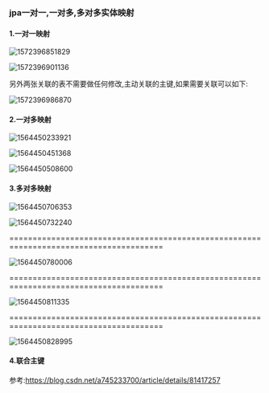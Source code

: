 ### jpa一对一,一对多,多对多实体映射

#### 1.一对一映射

![1572396851829](C:\Users\lx-PC\AppData\Roaming\Typora\typora-user-images\1572396851829.png)

![1572396901136](C:\Users\lx-PC\AppData\Roaming\Typora\typora-user-images\1572396901136.png)

另外两张关联的表不需要做任何修改,主动关联的主键,如果需要关联可以如下:

![1572396986870](C:\Users\lx-PC\AppData\Roaming\Typora\typora-user-images\1572396986870.png)



#### 2.一对多映射

![1564450233921](C:\Users\lx-PC\AppData\Roaming\Typora\typora-user-images\1564450233921.png)

![1564450451368](C:\Users\lx-PC\AppData\Roaming\Typora\typora-user-images\1564450451368.png)

![1564450508600](C:\Users\lx-PC\AppData\Roaming\Typora\typora-user-images\1564450508600.png)

#### 3.多对多映射

![1564450706353](C:\Users\lx-PC\AppData\Roaming\Typora\typora-user-images\1564450706353.png)

![1564450732240](C:\Users\lx-PC\AppData\Roaming\Typora\typora-user-images\1564450732240.png)

=======================================================================================

![1564450780006](C:\Users\lx-PC\AppData\Roaming\Typora\typora-user-images\1564450780006.png)

=======================================================================================

![1564450811335](C:\Users\lx-PC\AppData\Roaming\Typora\typora-user-images\1564450811335.png)

=======================================================================================

![1564450828995](C:\Users\lx-PC\AppData\Roaming\Typora\typora-user-images\1564450828995.png)

#### 4.联合主键

参考:<https://blog.csdn.net/a745233700/article/details/81417257>   